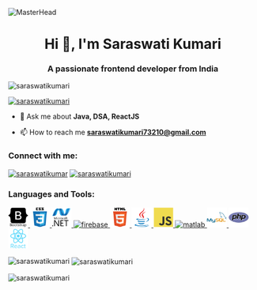 ![MasterHead](https://www.mindinventory.com/blog/wp-content/uploads/2022/10/web-app-tech-stack.png)
<h1 align="center">Hi 👋, I'm Saraswati Kumari</h1>
<h3 align="center">A passionate frontend developer from India</h3>

<p align="left"> <img src="https://komarev.com/ghpvc/?username=saraswatikumari&label=Profile%20views&color=0e75b6&style=flat" alt="saraswatikumari" /> </p>

<p align="left"> <a href="https://github.com/ryo-ma/github-profile-trophy"><img src="https://github-profile-trophy.vercel.app/?username=saraswatikumari" alt="saraswatikumari" /></a> </p>

- 💬 Ask me about **Java, DSA, ReactJS**

- 📫 How to reach me **saraswatikumari73210@gmail.com**

<h3 align="left">Connect with me:</h3>
<p align="left">
<a href="https://www.codechef.com/users/saraswatikumar" target="blank"><img align="center" src="https://cdn.jsdelivr.net/npm/simple-icons@3.1.0/icons/codechef.svg" alt="saraswatikumar" height="30" width="40" /></a>
<a href="https://www.leetcode.com/saraswatikumari" target="blank"><img align="center" src="https://raw.githubusercontent.com/rahuldkjain/github-profile-readme-generator/master/src/images/icons/Social/leet-code.svg" alt="saraswatikumari" height="30" width="40" /></a>
</p>

<h3 align="left">Languages and Tools:</h3>
<p align="left"> <a href="https://getbootstrap.com" target="_blank" rel="noreferrer"> <img src="https://raw.githubusercontent.com/devicons/devicon/master/icons/bootstrap/bootstrap-plain-wordmark.svg" alt="bootstrap" width="40" height="40"/> </a> <a href="https://www.w3schools.com/css/" target="_blank" rel="noreferrer"> <img src="https://raw.githubusercontent.com/devicons/devicon/master/icons/css3/css3-original-wordmark.svg" alt="css3" width="40" height="40"/> </a> <a href="https://dotnet.microsoft.com/" target="_blank" rel="noreferrer"> <img src="https://raw.githubusercontent.com/devicons/devicon/master/icons/dot-net/dot-net-original-wordmark.svg" alt="dotnet" width="40" height="40"/> </a> <a href="https://firebase.google.com/" target="_blank" rel="noreferrer"> <img src="https://www.vectorlogo.zone/logos/firebase/firebase-icon.svg" alt="firebase" width="40" height="40"/> </a> <a href="https://www.w3.org/html/" target="_blank" rel="noreferrer"> <img src="https://raw.githubusercontent.com/devicons/devicon/master/icons/html5/html5-original-wordmark.svg" alt="html5" width="40" height="40"/> </a> <a href="https://www.java.com" target="_blank" rel="noreferrer"> <img src="https://raw.githubusercontent.com/devicons/devicon/master/icons/java/java-original.svg" alt="java" width="40" height="40"/> </a> <a href="https://developer.mozilla.org/en-US/docs/Web/JavaScript" target="_blank" rel="noreferrer"> <img src="https://raw.githubusercontent.com/devicons/devicon/master/icons/javascript/javascript-original.svg" alt="javascript" width="40" height="40"/> </a> <a href="https://www.mathworks.com/" target="_blank" rel="noreferrer"> <img src="https://upload.wikimedia.org/wikipedia/commons/2/21/Matlab_Logo.png" alt="matlab" width="40" height="40"/> </a> <a href="https://www.mysql.com/" target="_blank" rel="noreferrer"> <img src="https://raw.githubusercontent.com/devicons/devicon/master/icons/mysql/mysql-original-wordmark.svg" alt="mysql" width="40" height="40"/> </a> <a href="https://www.php.net" target="_blank" rel="noreferrer"> <img src="https://raw.githubusercontent.com/devicons/devicon/master/icons/php/php-original.svg" alt="php" width="40" height="40"/> </a> <a href="https://reactjs.org/" target="_blank" rel="noreferrer"> <img src="https://raw.githubusercontent.com/devicons/devicon/master/icons/react/react-original-wordmark.svg" alt="react" width="40" height="40"/> </a> </p>

<p><img align="left" src="https://github-readme-stats.vercel.app/api/top-langs?username=saraswatikumari&show_icons=true&locale=en&layout=compact" alt="saraswatikumari" /></p>

<p>&nbsp;<img align="center" src="https://github-readme-stats.vercel.app/api?username=saraswatikumari&show_icons=true&locale=en" alt="saraswatikumari" /></p>

<p><img align="center" src="https://github-readme-streak-stats.herokuapp.com/?user=saraswatikumari&" alt="saraswatikumari" /></p>

